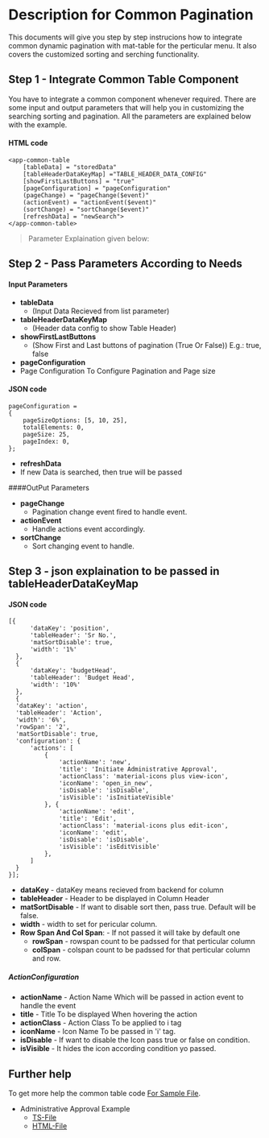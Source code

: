 # Description for Common Pagination
This documents will give you step by step instrucions how to integrate common dynamic pagination with mat-table for the perticular menu. It also covers the customized sorting and serching functionality.

## Step 1 - Integrate Common Table Component
You have to integrate a common component whenever required. There are some input and output parameters that will help you in customizing the searching sorting and pagination. All the parameters are explained below with the example.
#### HTML code

    <app-common-table
        [tableData] = "storedData"
        [tableHeaderDataKeyMap] ="TABLE_HEADER_DATA_CONFIG"
        [showFirstLastButtons] = "true"
        [pageConfiguration] = "pageConfiguration"
        (pageChange) = "pageChange($event)"
        (actionEvent) = "actionEvent($event)"
        (sortChange) = "sortChange($event)"
        [refreshData] = "newSearch">
    </app-common-table>


    
> Parameter Explaination given below:

## Step 2 - Pass Parameters According to Needs

#### Input Parameters

+ **tableData**
	+ (Input Data Recieved from list parameter)
+ **tableHeaderDataKeyMap**
	+ (Header data config to show Table Header)
+ **showFirstLastButtons**
	+ (Show First and Last buttons of pagination (True Or False))
		E.g.:  true, false
+ **pageConfiguration**
+ Page Configuration To Configure Pagination and Page size

#### JSON code

```
pageConfiguration = 
{
	pageSizeOptions: [5, 10, 25],
	totalElements: 0,
   	pageSize: 25,
	pageIndex: 0,
};
```


+ **refreshData**
+ If new Data is searched, then true will be passed

####OutPut Parameters

+ **pageChange**
	+ Pagination change event fired to handle event.
+ **actionEvent**
	+ Handle actions event accordingly.
+ **sortChange**
	+ Sort changing event to handle.

## Step  3 - json explaination to be passed in tableHeaderDataKeyMap
#### JSON code

  ```
  [{
        'dataKey': 'position',
        'tableHeader': 'Sr No.',
        'matSortDisable': true,
        'width': '1%'
    },
    {
        'dataKey': 'budgetHead',
        'tableHeader': 'Budget Head',
        'width': '10%'
    },
    {
    'dataKey': 'action',
    'tableHeader': 'Action',
    'width': '6%',
    'rowSpan': '2',
    'matSortDisable': true, 
    'configuration': {
        'actions': [
            {
                'actionName': 'new',
                'title': 'Initiate Administrative Approval',
                'actionClass': 'material-icons plus view-icon',
                'iconName': 'open_in_new',
                'isDisable': 'isDisable',
                'isVisible': 'isInitiateVisible'
            }, {
                'actionName': 'edit',
                'title': 'Edit',
                'actionClass': 'material-icons plus edit-icon',
                'iconName': 'edit',
                'isDisable': 'isDisable',
                'isVisible': 'isEditVisible'
            },
        ]
    }
}];
```


+ **dataKey** - dataKey means recieved from backend for column
+ **tableHeader** - Header to be displayed in Column Header
+ **matSortDisable** - If want to disable sort then, pass true. Default will be false.
+ **width** - width to set for pericular column.
+ **Row Span And Col Span**: - If not passed it will take by default one
	+ **rowSpan** - rowspan count to be padssed for that perticular column
	+ **colSpan** - colspan count to be padssed for that perticular column and row.


##### ActionConfiguration

+ **actionName** - Action Name Which will be passed in action event to handle the event
+ **title** - Title To be displayed When hovering the action
+ **actionClass** - Action Class To be applied to i tag
+ **iconName** - Icon Name To be passed in 'i' tag.
+ **isDisable** - If want to disable the Icon pass true or false on condition.
+ **isVisible** - It hides the icon according condition yo passed.



## Further help

To get more help the common table code 
[For Sample File](../../index.ts).
+ Administrative Approval Example
    + [TS-File](../../../modules/core/budget/administrative-approval/administrative-approval-list/administrative-approval-list.component.ts)
    + [HTML-File](../../../modules/core/budget/administrative-approval/administrative-approval-list/administrative-approval-list.component.html)
